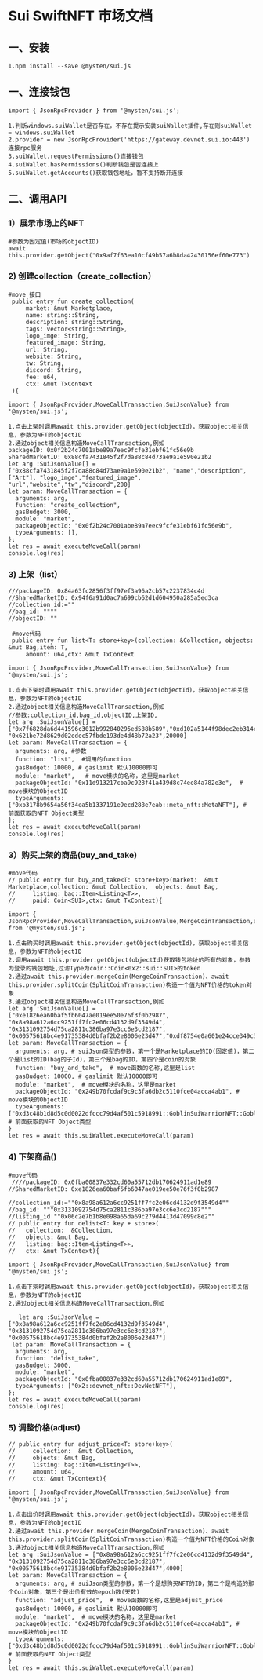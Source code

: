 # Sui SwiftNFT 市场文档

## 一、安装
    1.npm install --save @mysten/sui.js
## 一、连接钱包
    import { JsonRpcProvider } from '@mysten/sui.js';

    1.判断windows.suiWallet是否存在，不存在提示安装suiWallet插件,存在则suiWallet = windows.suiWallet
    2.provider = new JsonRpcProvider('https://gateway.devnet.sui.io:443')连接rpc服务
    3.suiWallet.requestPermissions()连接钱包
    4.suiWallet.hasPermissions()判断钱包是否连接上
    5.suiWallet.getAccounts()获取钱包地址，暂不支持断开连接
## 二、调用API
### 1）展示市场上的NFT
    #参数为固定值(市场的objectID)
    await this.provider.getObject("0x9af7f63ea10cf49b57a6b8da42430156ef60e773")
### 2) 创建collection（create_collection）
    #move 接口
     public entry fun create_collection(
         market: &mut Marketplace, 
         name: string::String,
         description: string::String,
         tags: vector<string::String>,
         logo_imge: String,
         featured_image: String,
         url: String,
         website: String,
         tw: String,
         discord: String,
         fee: u64,
         ctx: &mut TxContext
     ){

    import { JsonRpcProvider,MoveCallTransaction,SuiJsonValue} from '@mysten/sui.js';

    1.点击上架时调用await this.provider.getObject(objectId)，获取object相关信息，参数为NFT的objectID
    2.通过object相关信息构造MoveCallTransaction,例如
    packageID: 0x0f2b24c7001abe89a7eec9fcfe31ebf61fc56e9b
    SharedMarketID: 0x88cfa7431845f2f7da88c84d73ae9a1e590e21b2
    let arg :SuiJsonValue[] = ["0x88cfa7431845f2f7da88c84d73ae9a1e590e21b2", "name","description",["Art"], "logo_imge","featured_image",
    "url","website","tw","discord",200]
    let param: MoveCallTransaction = {
      arguments: arg, 
      function: "create_collection",  
      gasBudget: 3000, 
      module: "market",  
      packageObjectId: "0x0f2b24c7001abe89a7eec9fcfe31ebf61fc56e9b", 
      typeArguments: [], 
    };
    let res = await executeMoveCall(param)
    console.log(res)
### 3) 上架（list）
    ///packageID: 0x84a63fc2856f3ff97ef3a96a2cb57c2237834c4d
    //SharedMarketID: 0x94f6a91d0ac7a699cb62d1d604950a285a5ed3ca
    //collection_id:=""
    //bag_id: """"
    //objectID: ""

     #move代码
     public entry fun list<T: store+key>(collection: &Collection, objects: &mut Bag,item: T,
         amount: u64,ctx: &mut TxContext
    
    import { JsonRpcProvider,MoveCallTransaction,SuiJsonValue} from '@mysten/sui.js';

    1.点击下架时调用await this.provider.getObject(objectId)，获取object相关信息，参数为NFT的objectID
    2.通过object相关信息构造MoveCallTransaction,例如
    //参数:collection_id,bag_id,objectID,上架ID,
    let arg :SuiJsonValue[] = ["0x7f6828da6d441596c3012b992840295ed588b589","0xd102a5144f98dec2eb314cdd8c1ac56dac0f3dd4",
    "0x621be72d8629d02edec57fbde193de4d48b72a23",20000]
    let param: MoveCallTransaction = {
      arguments: arg, #参数
      function: "list",  #调用的function
      gasBudget: 10000, # gaslimit 默认10000即可
      module: "market",   # move模块的名称，这里是market
      packageObjectId: "0x11d913217cba9c928f41a439d8c74ee84a782e3e",  # move模块的ObjectID
      typeArguments: ["0xb3178b9654a56f34ea5b1337191e9ecd288e7eab::meta_nft::MetaNFT"], # 前面获取的NFT Object类型
    };
    let res = await executeMoveCall(param)
    console.log(res)
### 3）购买上架的商品(buy_and_take)
    #move代码
    // public entry fun buy_and_take<T: store+key>(market:  &mut Marketplace,collection: &mut Collection,  objects: &mut Bag,
    //     listing: bag::Item<Listing<T>>,
    //     paid: Coin<SUI>,ctx: &mut TxContext){
    
    import { JsonRpcProvider,MoveCallTransaction,SuiJsonValue,MergeCoinTransaction,SplitCoinTransaction} from '@mysten/sui.js';

    1.点击购买时调用await this.provider.getObject(objectId)，获取object相关信息，参数为NFT的objectID
    2.调用await this.provider.getObject(objectId)获取钱包地址的所有的对象，参数为登录的钱包地址,过滤Type为coin::Coin<0x2::sui::SUI>的token
    2.通过await this.provider.mergeCoin(MergeCoinTransaction)、await this.provider.splitCoin(SplitCoinTransaction)构造一个值为NFT价格的token对象
    3.通过object相关信息构造MoveCallTransaction,例如
    let arg :SuiJsonValue[] = ["0xe1826ea60baf5fb6047ae019ee50e76f3f0b2987", "0x8a98a612a6cc9251ff7fc2e06cd4132d9f3549d4", "0x3131092754d75ca2811c386ba97e3cc6e3cd2187",
    "0x00575618bc4e91735384d0bfaf2b2e8006e23d47","0xdf8754e0a601e24cce349c3090212250a464f352"]
    let param: MoveCallTransaction = {
      arguments: arg, # suiJson类型的参数，第一个是Marketplace的ID(固定值)，第二个是list的ID(bag的子Id)，第三个是bag的ID，第四个是coin的对象
      function: "buy_and_take",  # move函数的名称,这里是list
      gasBudget: 10000, # gaslimit 默认10000即可
      module: "market",  # move模块的名称，这里是market
      packageObjectId: "0x249b70fcdaf9c9c3fa6db2c5110fce04acca4ab1", # move模块的ObjectID
      typeArguments: ["0xd3c48b1d8d5c0d0022dfccc79d4af501c5918991::GoblinSuiWarriorNFT::GoblinSuiWarriorNFT"], # 前面获取的NFT Object类型
    }
    let res = await this.suiWallet.executeMoveCall(param)
### 4) 下架商品()
    #move代码
     ////packageID: 0x0fba00837e332cd60a55712db170624911ad1e89
    //SharedMarketID: 0xe1826ea60baf5fb6047ae019ee50e76f3f0b2987

    //collection_id:=""0x8a98a612a6cc9251ff7fc2e06cd4132d9f3549d4""
    //bag_id: """0x3131092754d75ca2811c386ba97e3cc6e3cd2187"""
    //listing_id ""0x06c2e7b1b8e098a65da69c279d4413d47099c8e2""
    // public entry fun delist<T: key + store>(
    //   collection:  &Collection, 
    //   objects: &mut Bag,
    //   listing: bag::Item<Listing<T>>,
    //   ctx: &mut TxContext){

    import { JsonRpcProvider,MoveCallTransaction,SuiJsonValue} from '@mysten/sui.js';

    1.点击下架时调用await this.provider.getObject(objectId)，获取object相关信息，参数为NFT的objectID
    2.通过object相关信息构造MoveCallTransaction,例如

       let arg :SuiJsonValue = ["0x8a98a612a6cc9251ff7fc2e06cd4132d9f3549d4", "0x3131092754d75ca2811c386ba97e3cc6e3cd2187", "0x00575618bc4e91735384d0bfaf2b2e8006e23d47"]
     let param: MoveCallTransaction = {
      arguments: arg, 
      function: "delist_take",  
      gasBudget: 3000, 
      module: "market",  
      packageObjectId: "0x0fba00837e332cd60a55712db170624911ad1e89", 
      typeArguments: ["0x2::devnet_nft::DevNetNFT"], 
    };
    let res = await executeMoveCall(param)
    console.log(res)
### 5) 调整价格(adjust)
    // public entry fun adjust_price<T: store+key>(
    //     collection:  &mut Collection,
    //     objects: &mut Bag,
    //     listing: bag::Item<Listing<T>>,
    //     amount: u64,
    //     ctx: &mut TxContext){

    import { JsonRpcProvider,MoveCallTransaction,SuiJsonValue} from '@mysten/sui.js';

    1.点击出价时调用await this.provider.getObject(objectId)，获取object相关信息，参数为NFT的objectID
    2.通过await this.provider.mergeCoin(MergeCoinTransaction)、await this.provider.splitCoin(SplitCoinTransaction)构造一个值为NFT价格的Coin对象
    3.通过object相关信息构造MoveCallTransaction,例如
    let arg :SuiJsonValue = ["0x8a98a612a6cc9251ff7fc2e06cd4132d9f3549d4", "0x3131092754d75ca2811c386ba97e3cc6e3cd2187", "0x00575618bc4e91735384d0bfaf2b2e8006e23d47",4000]
    let param: MoveCallTransaction = {
      arguments: arg, # suiJson类型的参数，第一个是想购买NFT的ID，第二个是构造的那个Coin对象，第三个是出价有效的epoch数(天数)
      function: "adjust_price",  # move函数的名称,这里是adjust_price
      gasBudget: 10000, # gaslimit 默认10000即可
      module: "market",  # move模块的名称，这里是market
      packageObjectId: "0x249b70fcdaf9c9c3fa6db2c5110fce04acca4ab1", # move模块的ObjectID
      typeArguments: ["0xd3c48b1d8d5c0d0022dfccc79d4af501c5918991::GoblinSuiWarriorNFT::GoblinSuiWarriorNFT"], # 前面获取的NFT Object类型
    }
    let res = await this.suiWallet.executeMoveCall(param)
